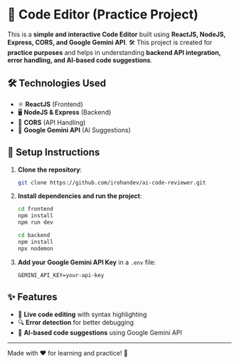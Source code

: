 # 🚀 Code Editor (Practice Project)

This is a **simple and interactive Code Editor** built using **ReactJS, NodeJS, Express, CORS, and Google Gemini API**. 🛠️ This project is created for **practice purposes** and helps in understanding **backend API integration, error handling, and AI-based code suggestions**.

## 🛠️ Technologies Used
- ⚛️ **ReactJS** (Frontend)
- 🖥️ **NodeJS & Express** (Backend)
- 🔗 **CORS** (API Handling)
- 🤖 **Google Gemini API** (AI Suggestions)

## 📌 Setup Instructions
1. **Clone the repository**:
   ```bash
   git clone https://github.com/irohandev/ai-code-reviewer.git
   ```
2. **Install dependencies and run the project**:
   ```bash
   cd frontend
   npm install
   npm run dev
   ```
   ```bash
   cd backend
   npm install
   npx nodemon
   ```
3. **Add your Google Gemini API Key** in a `.env` file:
   ```
   GEMINI_API_KEY=your-api-key
   ```

## ✨ Features
- 📝 **Live code editing** with syntax highlighting
- 🔍 **Error detection** for better debugging
- 🤖 **AI-based code suggestions** using Google Gemini API

---

Made with ❤️ for learning and practice! 🚀

